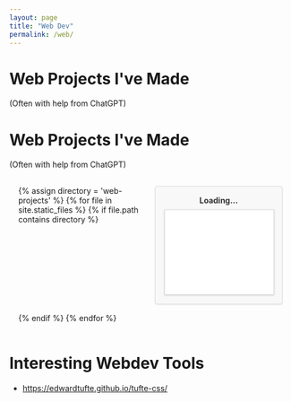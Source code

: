 ```yaml
---
layout: page
title: "Web Dev"
permalink: /web/
---
```


<style>
  .grid-gallery {
    display: grid;
    grid-template-columns: repeat(auto-fit, minmax(200px, 1fr));
    grid-gap: 16px;
    padding: 16px;
  }

  .gallery-item {
    position: relative;
    overflow: hidden;
    padding: 16px;
    border: 1px solid #ddd;
    border-radius: 4px;
    background-color: #f8f8f8;
    box-shadow: 0 1px 3px rgba(0, 0, 0, 0.1);
    transition: box-shadow 0.3s;
  }

  .gallery-item:hover {
    box-shadow: 0 4px 6px rgba(0, 0, 0, 0.1);
  }

  .gallery-item a {
    display: block;
    margin-bottom: 8px;
    font-weight: bold;
    text-align: center;
    color: #333;
    text-decoration: none;
    transition: color 0.3s;
  }

  .gallery-item a:hover {
    color: #007bff;
  }

  .gallery-item iframe {
    width: 100%;
    border: 1px solid #ddd;
    box-shadow: 0 1px 3px rgba(0, 0, 0, 0.2);
  }
</style>

# Web Projects I've Made
(Often with help from ChatGPT)

# Web Projects I've Made
(Often with help from ChatGPT)

<div class="grid-gallery">
{% assign directory = 'web-projects' %}
{% for file in site.static_files %}
  {% if file.path contains directory %}
    <div class="gallery-item">
      <a href="{{ file.path }}" target="_blank" data-src="{{ file.path }}">Loading...</a>
      <iframe src="{{ file.path }}" width="200" height="150" frameborder="0"></iframe>
    </div>
  {% endif %}
{% endfor %}
</div>

<script>
  document.addEventListener('DOMContentLoaded', function () {
    const links = document.querySelectorAll('.gallery-item a[data-src]');

    links.forEach((link) => {
      const src = link.getAttribute('data-src');

      fetch(src)
        .then((response) => response.text())
        .then((html) => {
          const parser = new DOMParser();
          const doc = parser.parseFromString(html, 'text/html');
          const title = doc.querySelector('title').innerText;
          link.innerText = title;
        })
        .catch((error) => {
          console.error('Error fetching HTML file:', error);
          link.innerText = 'Error loading title';
        });
    });
  });
</script>

# Interesting Webdev Tools
- https://edwardtufte.github.io/tufte-css/